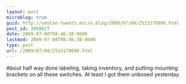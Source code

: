 ```yaml
---
layout: post
microblog: true
guid: http://vmstan-tweets.micro.blog/2009/07/08/2533170890.html
post_id: 3050827
date: 2009-07-08T08:46:30-0600
lastmod: 2009-07-08T08:46:30-0600
type: post
url: /2009/07/08/2533170890.html
---
```

About half way done labeling, taking inventory, and putting mounting brackets on all these switches. At least I got them unboxed yesterday.
